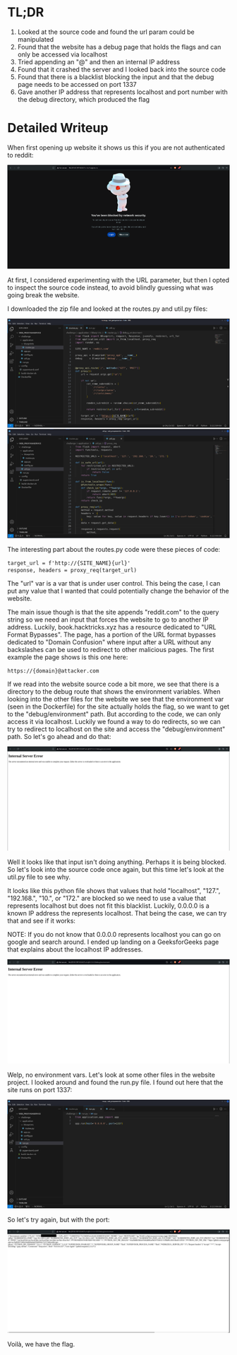 # TL;DR

1. Looked at the source code and found the url param could be manipulated
2. Found that the website has a debug page that holds the flags and can only be accessed via localhost
3. Tried appending an "@" and then an internal IP address
4. Found that it crashed the server and I looked back into the source code
5. Found that there is a blacklist blocking the input and that the debug page needs to be accessed on port 1337
6. Gave another IP address that represents localhost and port number with the debug directory, which produced the flag

# Detailed Writeup

When first opening up website it shows us this if you are not authenticated to reddit:

![alt text](https://github.com/GabeALopez/CTF-Writeups/blob/main/Images/HTB/WebChallenges/ProxyAsAService/homepage.png)

At first, I considered experimenting with the URL parameter, but then I opted to inspect the source code instead, to avoid blindly guessing what was going break the website.

I downloaded the zip file and looked at the routes.py and util.py files:

![alt text](https://github.com/GabeALopez/CTF-Writeups/blob/main/Images/HTB/WebChallenges/ProxyAsAService/routes.png)
![alt text](https://github.com/GabeALopez/CTF-Writeups/blob/main/Images/HTB/WebChallenges/ProxyAsAService/util.png)

The interesting part about the routes.py code were these pieces of code:

```
target_url = f'http://{SITE_NAME}{url}'
response, headers = proxy_req(target_url)
```

The "url" var is a var that is under user control. This being the case, I can put any value that I wanted that could potentially change the behavior of the website.

The main issue though is that the site appends "reddit.com" to the query string so we need an input that forces the website to go to another IP address. Luckily, book.hacktricks.xyz has a resource dedicated to "URL Format Bypasses". The page, has a portion of the URL format bypasses dedicated to "Domain Confusion" where input after a URL without any backslashes can be used to redirect to other malicious pages. The first example the page shows is this one here:

```
https://{domain}@attacker.com
```
If we read into the website source code a bit more, we see that there is a directory to the debug route that shows the environment variables. When looking into the other files for the website we see that the environment var (seen in the Dockerfile) for the site actually holds the flag, so we want to get to the "debug/environment" path. But according to the code, we can only access it via localhost. Luckily we found a way to do redirects, so we can try to redirect to localhost on the site and access the "debug/environment" path. So let's go ahead and do that:

![alt text](https://github.com/GabeALopez/CTF-Writeups/blob/main/Images/HTB/WebChallenges/ProxyAsAService/first-try.png)

Well it looks like that input isn't doing anything. Perhaps it is being blocked. So let's look into the source code once again, but this time let's look at the util.py file to see why. 

It looks like this python file shows that values that hold "localhost", "127.", "192.168.", "10.", or "172." are blocked so we need to use a value that represents localhost but does not fit this blacklist. Luckily, 0.0.0.0 is a known IP address the represents localhost. That being the case, we can try that and see if it works:

NOTE: If you do not know that 0.0.0.0 represents localhost you can go on google and search around. I ended up landing on a GeeksforGeeks page that explains about the localhost IP addresses.

![alt text](https://github.com/GabeALopez/CTF-Writeups/blob/main/Images/HTB/WebChallenges/ProxyAsAService/second-try.png)

Welp, no environment vars. Let's look at some other files in the website project. I looked around and found the run.py file. I found out here that the site runs on port 1337:

![alt text](https://github.com/GabeALopez/CTF-Writeups/blob/main/Images/HTB/WebChallenges/ProxyAsAService/port.png)

So let's try again, but with the port:

![alt text](https://github.com/GabeALopez/CTF-Writeups/blob/main/Images/HTB/WebChallenges/ProxyAsAService/flag.png)

Voilà, we have the flag.
